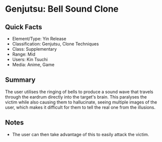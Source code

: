 # Genjutsu: Bell Sound Clone

## Quick Facts
- Element/Type: Yin Release
- Classification: Genjutsu, Clone Techniques
- Class: Supplementary
- Range: Mid
- Users: Kin Tsuchi
- Media: Anime, Game

## Summary
The user utilises the ringing of bells to produce a sound wave that travels through the eardrum directly into the target's brain. This paralyses the victim while also causing them to hallucinate, seeing multiple images of the user, which makes it difficult for them to tell the real one from the illusions.

## Notes
- The user can then take advantage of this to easily attack the victim.

